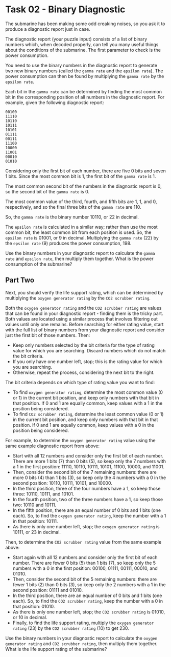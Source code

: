 # Task 02 - Binary Diagnostic

The submarine has been making some odd creaking noises, so you ask it to produce a diagnostic report just in case.

The diagnostic report (your puzzle input) consists of a list of binary numbers which, when decoded properly, can tell you many useful things about the conditions of the submarine. The first parameter to check is the power consumption.

You need to use the binary numbers in the diagnostic report to generate two new binary numbers (called the `gamma rate` and the `epsilon rate`). The power consumption can then be found by multiplying the `gamma rate` by the `epsilon rate`.

Each bit in the `gamma rate` can be determined by finding the most common bit in the corresponding position of all numbers in the diagnostic report. For example, given the following diagnostic report:

```
00100
11110
10110
10111
10101
01111
00111
11100
10000
11001
00010
01010
```

Considering only the first bit of each number, there are five 0 bits and seven 1 bits. Since the most common bit is 1, the first bit of the `gamma rate` is 1.

The most common second bit of the numbers in the diagnostic report is 0, so the second bit of the `gamma rate` is 0.

The most common value of the third, fourth, and fifth bits are 1, 1, and 0, respectively, and so the final three bits of the `gamma rate` are 110.

So, the `gamma rate` is the binary number 10110, or 22 in decimal.

The `epsilon rate` is calculated in a similar way; rather than use the most common bit, the least common bit from each position is used. So, the `epsilon rate` is 01001, or 9 in decimal. Multiplying the `gamma rate` (22) by the `epsilon rate` (9) produces the power consumption, 198.

Use the binary numbers in your diagnostic report to calculate the `gamma rate` and `epsilon rate`, then multiply them together. What is the power consumption of the submarine?

## Part Two

Next, you should verify the life support rating, which can be determined by multiplying the `oxygen generator rating` by the `CO2 scrubber rating`.

Both the `oxygen generator rating` and the `CO2 scrubber rating` are values that can be found in your diagnostic report - finding them is the tricky part. Both values are located using a similar process that involves filtering out values until only one remains. Before searching for either rating value, start with the full list of binary numbers from your diagnostic report and consider just the first bit of those numbers. Then:

- Keep only numbers selected by the bit criteria for the type of rating value for which you are searching. Discard numbers which do not match the bit criteria.
- If you only have one number left, stop; this is the rating value for which you are searching.
- Otherwise, repeat the process, considering the next bit to the right.

The bit criteria depends on which type of rating value you want to find:

- To find `oxygen generator rating`, determine the most common value (0 or 1) in the current bit position, and keep only numbers with that bit in that position. If 0 and 1 are equally common, keep values with a 1 in the position being considered.
- To find `CO2 scrubber rating`, determine the least common value (0 or 1) in the current bit position, and keep only numbers with that bit in that position. If 0 and 1 are equally common, keep values with a 0 in the position being considered.

For example, to determine the `oxygen generator rating` value using the same example diagnostic report from above:

- Start with all 12 numbers and consider only the first bit of each number. There are more 1 bits (7) than 0 bits (5), so keep only the 7 numbers with a 1 in the first position: 11110, 10110, 10111, 10101, 11100, 10000, and 11001.
- Then, consider the second bit of the 7 remaining numbers: there are more 0 bits (4) than 1 bits (3), so keep only the 4 numbers with a 0 in the second position: 10110, 10111, 10101, and 10000.
- In the third position, three of the four numbers have a 1, so keep those three: 10110, 10111, and 10101.
- In the fourth position, two of the three numbers have a 1, so keep those two: 10110 and 10111.
- In the fifth position, there are an equal number of 0 bits and 1 bits (one each). So, to find the `oxygen generator rating`, keep the number with a 1 in that position: 10111.
- As there is only one number left, stop; the `oxygen generator rating` is 10111, or 23 in decimal.

Then, to determine the `CO2 scrubber rating` value from the same example above:

- Start again with all 12 numbers and consider only the first bit of each number. There are fewer 0 bits (5) than 1 bits (7), so keep only the 5 numbers with a 0 in the first position: 00100, 01111, 00111, 00010, and 01010.
- Then, consider the second bit of the 5 remaining numbers: there are fewer 1 bits (2) than 0 bits (3), so keep only the 2 numbers with a 1 in the second position: 01111 and 01010.
- In the third position, there are an equal number of 0 bits and 1 bits (one each). So, to find the `CO2 scrubber rating`, keep the number with a 0 in that position: 01010.
- As there is only one number left, stop; the `CO2 scrubber rating` is 01010, or 10 in decimal.
- Finally, to find the life support rating, multiply the `oxygen generator rating` (23) by the `CO2 scrubber rating` (10) to get 230.

Use the binary numbers in your diagnostic report to calculate the `oxygen generator rating` and `CO2 scrubber rating`, then multiply them together. What is the life support rating of the submarine?